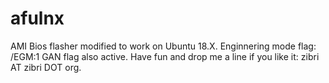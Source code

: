 # afulnx
AMI Bios flasher modified to work on Ubuntu 18.X.
Enginnering mode flag: /EGM:1
GAN flag also active.
Have fun and drop me a line if you like it: zibri AT zibri DOT org.
